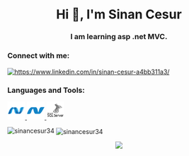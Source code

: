 <h1 align="center">Hi 👋, I'm Sinan Cesur</h1>
<h3 align="center">I am learning asp .net MVC.</h3>

<h3 align="left">Connect with me:</h3>
<p align="left">
<a href="https://www.linkedin.com/in/sinan-cesur-a4bb311a3/" target="blank"><img align="center" src="https://raw.githubusercontent.com/rahuldkjain/github-profile-readme-generator/master/src/images/icons/Social/linked-in-alt.svg" alt="https://www.linkedin.com/in/sinan-cesur-a4bb311a3/" height="30" width="40" /></a>
</p>

<h3 align="left">Languages and Tools:</h3>
<p align="left">   <a href="https://dotnet.microsoft.com/apps/aspnet" target="_blank" rel="noreferrer">
                <img src="https://github.com/devicons/devicon/blob/master/icons/dot-net/dot-net-original.svg" alt="ASP.NET" width="40" height="40" />
            </a>
            <a href="https://docs.microsoft.com/en-us/aspnet/core/mvc/overview?view=aspnetcore-5.0" target="_blank" rel="noreferrer">
                <img src="https://github.com/devicons/devicon/blob/master/icons/dot-net/dot-net-plain.svg" alt="MVC" width="40" height="40" />
            </a>
            <a href="https://www.microsoft.com/en-us/sql-server" target="_blank" rel="noreferrer">
                <img src="https://github.com/devicons/devicon/blob/master/icons/microsoftsqlserver/microsoftsqlserver-plain-wordmark.svg" alt="MS SQL" width="40" height="40" />
            </a></p>

<p><img align="left" src="https://github-readme-stats.vercel.app/api/top-langs?username=sinancesur34&show_icons=true&theme=radical&locale=en&layout=compact" alt="sinancesur34" /></p>

<p>&nbsp;<img align="center" src="https://github-readme-stats.vercel.app/api?username=sinancesur34&show_icons=true&theme=radical&locale=en" alt="sinancesur34" /></p>

<p align="center">
  <a href="https://github.com/sinancesur34">
    <img src="https://komarev.com/ghpvc/?username=sinancesur34&color=blue&style=flat)" />
  </a>
</p>

